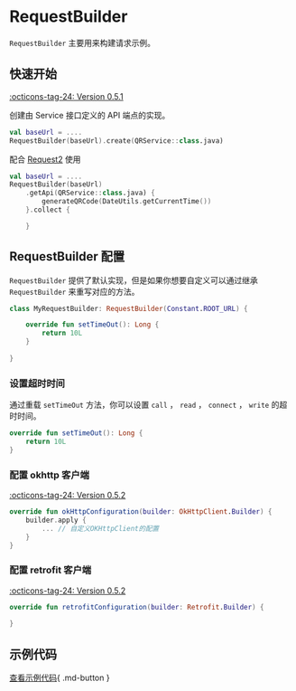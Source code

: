 # RequestBuilder

`RequestBuilder` 主要用来构建请求示例。

## 快速开始

[:octicons-tag-24: Version 0.5.1](https://ave.entropy2020.cn/version/VastTools/#051)

创建由 Service 接口定义的 API 端点的实现。

```kotlin
val baseUrl = ....
RequestBuilder(baseUrl).create(QRService::class.java)
```

配合 [Request2](https://ave.entropy2020.cn/documents/VastTools/core-topics/connectivity/performing-network-operations/Request2/) 使用

```kotlin
val baseUrl = ....
RequestBuilder(baseUrl)
    .getApi(QRService::class.java) {
        generateQRCode(DateUtils.getCurrentTime())
    }.collect {

    }
```

## RequestBuilder 配置

`RequestBuilder` 提供了默认实现，但是如果你想要自定义可以通过继承 `RequestBuilder` 来重写对应的方法。

```kotlin
class MyRequestBuilder: RequestBuilder(Constant.ROOT_URL) {

    override fun setTimeOut(): Long {
        return 10L
    }
    
}
```

### 设置超时时间

通过重载 `setTimeOut` 方法，你可以设置 `call` ， `read` ， `connect` ， `write` 的超时时间。

```kotlin
override fun setTimeOut(): Long {
    return 10L
}
```

### 配置 okhttp 客户端

[:octicons-tag-24: Version 0.5.2](https://ave.entropy2020.cn/version/VastTools/#052)

```kotlin
override fun okHttpConfiguration(builder: OkHttpClient.Builder) {
    builder.apply { 
        ... // 自定义OKHttpClient的配置
    }
}
```

### 配置 retrofit 客户端

[:octicons-tag-24: Version 0.5.2](https://ave.entropy2020.cn/version/VastTools/#052)

```kotlin
override fun retrofitConfiguration(builder: Retrofit.Builder) {
    
}
```

## 示例代码

[查看示例代码](https://github.com/SakurajimaMaii/Android-Vast-Extension/blob/develop/app-compose/src/main/java/com/ave/vastgui/appcompose/example/net/NetRequestBuilder.kt){ .md-button }

